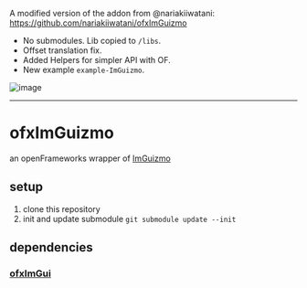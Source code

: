 A modified version of the addon from @nariakiiwatani:  
https://github.com/nariakiiwatani/ofxImGuizmo
- No submodules. Lib copied to `/libs`.
- Offset translation fix.
- Added Helpers for simpler API with OF.
- New example `example-ImGuizmo`.

![image](https://github.com/moebiussurfing/ofxImGuizmo/assets/2106149/b1278713-3bd2-40e8-9a6f-ec51e36838b2)

------

# ofxImGuizmo

an openFrameworks wrapper of [ImGuizmo](https://github.com/CedricGuillemet/ImGuizmo)

## setup

1. clone this repository
1. init and update submodule `git submodule update --init`

## dependencies

### [ofxImGui](https://github.com/jvcleave/ofxImGui)
